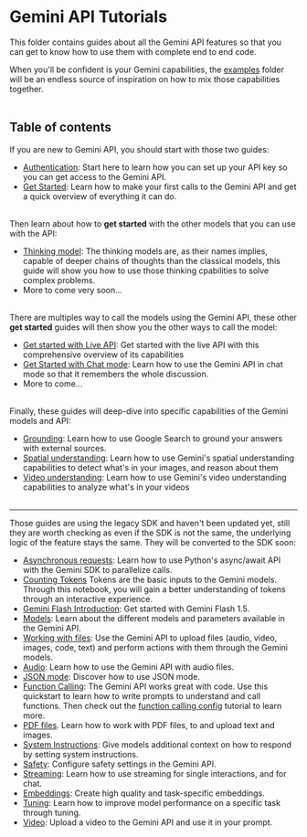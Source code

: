 # Gemini API Tutorials

This folder contains guides about all the Gemini API features so that you can get to know how to use them with complete end to end code.

When you'll be confident is your Gemini capabilities, the [examples](../examples/) folder will be an endless source of inspiration on how to mix those capabilities together.
<br><br>

## Table of contents

If you are new to Gemini API, you should start with those two guides:
* [Authentication](./Authentication.ipynb): Start here to learn how you can set up your API key so you can get access to the Gemini API.
* [Get Started](./Get_Started.ipynb): Learn how to make your first calls to the Gemini API and get a quick overview of everything it can do.
<br/><br/>

Then learn about how to **get started** with the other models that you can use with the API:
* [Thinking model](./Get_started_thinking.ipynb): The thinking models are, as their names implies, capable of deeper chains of thoughts than the classical models, this guide will show you how to use those thinking cpabilities to solve complex problems. 
* More to come very soon...
<br/><br/>

There are multiples way to call the models using the Gemini API, these other **get started** guides will then show you the other ways to call the model:
* [Get started with Live API](./Get_started_LiveAPI.ipynb): Get started with the live API with this comprehensive overview of its capabilities
* [Get Started with Chat mode](./Get_started_chat.ipynb): Learn how to use the Gemini API in chat mode so that it remembers the whole discussion.
* More to come...
<br/><br/>

Finally, these guides will deep-dive into specific capabilities of the Gemini models and API:
* [Grounding](./Search_Grounding.ipynb): Learn how to use Google Search to ground your answers with external sources.
* [Spatial understanding](./Spatial_understanding.ipynb): Learn how to use Gemini's spatial understanding capabilities to detect what's in your images, and reason about them
* [Video understanding](./Video_understanding.ipynb): Learn how to use Gemini's video understanding capabilities to analyze what's in your videos
<br/><br/>

---
Those guides are using the legacy SDK and haven't been updated yet, still they are worth checking as even if the SDK is not the same, the underlying logic of the feature stays the same. They will be converted to the SDK soon:
* [Asynchronous requests](https://github.com/google-gemini/cookbook/blob/main/quickstarts/Asynchronous_requests.ipynb): Learn how to use Python's async/await API with the Gemini SDK to parallelize calls.
* [Counting Tokens](https://github.com/google-gemini/cookbook/blob/main/quickstarts/Counting_Tokens.ipynb) Tokens are the basic inputs to the Gemini models. Through this notebook, you will gain a better understanding of tokens through an interactive experience.
* [Gemini Flash Introduction](https://github.com/google-gemini/cookbook/blob/main/quickstarts/Gemini_Flash_Introduction.ipynb): Get started with Gemini Flash 1.5.
* [Models](https://github.com/google-gemini/cookbook/blob/main/quickstarts/Models.ipynb): Learn about the different models and parameters available in the Gemini API.
* [Working with files](https://github.com/google-gemini/cookbook/blob/main/quickstarts/File_API.ipynb): Use the Gemini API to upload files (audio, video, images, code, text) and perform actions with them through the Gemini models.
* [Audio](https://github.com/google-gemini/cookbook/blob/main/quickstarts/Audio.ipynb): Learn how to use the Gemini API with audio files.
* [JSON mode](https://github.com/google-gemini/cookbook/blob/main/quickstarts/JSON_mode.ipynb): Discover how to use JSON mode.
* [Function Calling](https://github.com/google-gemini/cookbook/blob/main/quickstarts/Function_calling.ipynb): The Gemini API works great with code. Use this quickstart to learn how to write prompts to understand and call functions. Then check out the [function calling config](https://github.com/google-gemini/cookbook/blob/main/quickstarts/Function_calling_config.ipynb) tutorial to learn more.
* [PDF files](https://github.com/google-gemini/cookbook/blob/main/quickstarts/PDF_Files.ipynb). Learn how to work with PDF files, to and upload text and images.
* [System Instructions](https://github.com/google-gemini/cookbook/blob/main/quickstarts/System_instructions.ipynb): Give models additional context on how to respond by setting system instructions.
* [Safety](https://github.com/google-gemini/cookbook/blob/main/quickstarts/Safety.ipynb): Configure safety settings in the Gemini API.
* [Streaming](https://github.com/google-gemini/cookbook/blob/main/quickstarts/Streaming.ipynb): Learn how to use streaming for single interactions, and for chat.
* [Embeddings](https://github.com/google-gemini/cookbook/blob/main/quickstarts/Embeddings.ipynb): Create high quality and task-specific embeddings.
* [Tuning](https://github.com/google-gemini/cookbook/blob/main/quickstarts/Tuning.ipynb): Learn how to improve model performance on a specific task through tuning.
* [Video](https://github.com/google-gemini/cookbook/blob/main/quickstarts/Video.ipynb): Upload a video to the Gemini API and use it in your prompt.
